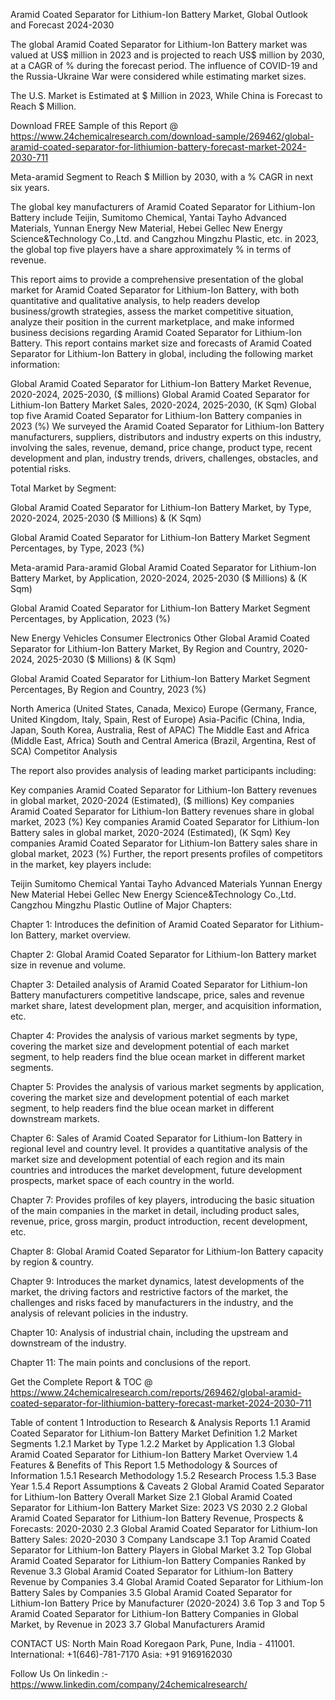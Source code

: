 Aramid Coated Separator for Lithium-Ion Battery Market, Global Outlook and Forecast 2024-2030

The global Aramid Coated Separator for Lithium-Ion Battery market was valued at US$ million in 2023 and is projected to reach US$ million by 2030, at a CAGR of % during the forecast period. The influence of COVID-19 and the Russia-Ukraine War were considered while estimating market sizes.

The U.S. Market is Estimated at $ Million in 2023, While China is Forecast to Reach $ Million.

Download FREE Sample of this Report @ https://www.24chemicalresearch.com/download-sample/269462/global-aramid-coated-separator-for-lithiumion-battery-forecast-market-2024-2030-711

Meta-aramid Segment to Reach $ Million by 2030, with a % CAGR in next six years.

The global key manufacturers of Aramid Coated Separator for Lithium-Ion Battery include Teijin, Sumitomo Chemical, Yantai Tayho Advanced Materials, Yunnan Energy New Material, Hebei Gellec New Energy Science&Technology Co.,Ltd. and Cangzhou Mingzhu Plastic, etc. in 2023, the global top five players have a share approximately % in terms of revenue.

This report aims to provide a comprehensive presentation of the global market for Aramid Coated Separator for Lithium-Ion Battery, with both quantitative and qualitative analysis, to help readers develop business/growth strategies, assess the market competitive situation, analyze their position in the current marketplace, and make informed business decisions regarding Aramid Coated Separator for Lithium-Ion Battery. This report contains market size and forecasts of Aramid Coated Separator for Lithium-Ion Battery in global, including the following market information:

Global Aramid Coated Separator for Lithium-Ion Battery Market Revenue, 2020-2024, 2025-2030, ($ millions)
Global Aramid Coated Separator for Lithium-Ion Battery Market Sales, 2020-2024, 2025-2030, (K Sqm)
Global top five Aramid Coated Separator for Lithium-Ion Battery companies in 2023 (%)
We surveyed the Aramid Coated Separator for Lithium-Ion Battery manufacturers, suppliers, distributors and industry experts on this industry, involving the sales, revenue, demand, price change, product type, recent development and plan, industry trends, drivers, challenges, obstacles, and potential risks.

Total Market by Segment:

Global Aramid Coated Separator for Lithium-Ion Battery Market, by Type, 2020-2024, 2025-2030 ($ Millions) & (K Sqm)

Global Aramid Coated Separator for Lithium-Ion Battery Market Segment Percentages, by Type, 2023 (%)

Meta-aramid
Para-aramid
Global Aramid Coated Separator for Lithium-Ion Battery Market, by Application, 2020-2024, 2025-2030 ($ Millions) & (K Sqm)

Global Aramid Coated Separator for Lithium-Ion Battery Market Segment Percentages, by Application, 2023 (%)

New Energy Vehicles
Consumer Electronics
Other
Global Aramid Coated Separator for Lithium-Ion Battery Market, By Region and Country, 2020-2024, 2025-2030 ($ Millions) & (K Sqm)

Global Aramid Coated Separator for Lithium-Ion Battery Market Segment Percentages, By Region and Country, 2023 (%)

North America (United States, Canada, Mexico)
Europe (Germany, France, United Kingdom, Italy, Spain, Rest of Europe)
Asia-Pacific (China, India, Japan, South Korea, Australia, Rest of APAC)
The Middle East and Africa (Middle East, Africa)
South and Central America (Brazil, Argentina, Rest of SCA)
Competitor Analysis

The report also provides analysis of leading market participants including:

Key companies Aramid Coated Separator for Lithium-Ion Battery revenues in global market, 2020-2024 (Estimated), ($ millions)
Key companies Aramid Coated Separator for Lithium-Ion Battery revenues share in global market, 2023 (%)
Key companies Aramid Coated Separator for Lithium-Ion Battery sales in global market, 2020-2024 (Estimated), (K Sqm)
Key companies Aramid Coated Separator for Lithium-Ion Battery sales share in global market, 2023 (%)
Further, the report presents profiles of competitors in the market, key players include:

Teijin
Sumitomo Chemical
Yantai Tayho Advanced Materials
Yunnan Energy New Material
Hebei Gellec New Energy Science&Technology Co.,Ltd.
Cangzhou Mingzhu Plastic
Outline of Major Chapters:

Chapter 1: Introduces the definition of Aramid Coated Separator for Lithium-Ion Battery, market overview.

Chapter 2: Global Aramid Coated Separator for Lithium-Ion Battery market size in revenue and volume.

Chapter 3: Detailed analysis of Aramid Coated Separator for Lithium-Ion Battery manufacturers competitive landscape, price, sales and revenue market share, latest development plan, merger, and acquisition information, etc.

Chapter 4: Provides the analysis of various market segments by type, covering the market size and development potential of each market segment, to help readers find the blue ocean market in different market segments.

Chapter 5: Provides the analysis of various market segments by application, covering the market size and development potential of each market segment, to help readers find the blue ocean market in different downstream markets.

Chapter 6: Sales of Aramid Coated Separator for Lithium-Ion Battery in regional level and country level. It provides a quantitative analysis of the market size and development potential of each region and its main countries and introduces the market development, future development prospects, market space of each country in the world.

Chapter 7: Provides profiles of key players, introducing the basic situation of the main companies in the market in detail, including product sales, revenue, price, gross margin, product introduction, recent development, etc.

Chapter 8: Global Aramid Coated Separator for Lithium-Ion Battery capacity by region & country.

Chapter 9: Introduces the market dynamics, latest developments of the market, the driving factors and restrictive factors of the market, the challenges and risks faced by manufacturers in the industry, and the analysis of relevant policies in the industry.

Chapter 10: Analysis of industrial chain, including the upstream and downstream of the industry.

Chapter 11: The main points and conclusions of the report.

Get the Complete Report & TOC @ https://www.24chemicalresearch.com/reports/269462/global-aramid-coated-separator-for-lithiumion-battery-forecast-market-2024-2030-711

Table of content
1 Introduction to Research & Analysis Reports
1.1 Aramid Coated Separator for Lithium-Ion Battery Market Definition
1.2 Market Segments
1.2.1 Market by Type
1.2.2 Market by Application
1.3 Global Aramid Coated Separator for Lithium-Ion Battery Market Overview
1.4 Features & Benefits of This Report
1.5 Methodology & Sources of Information
1.5.1 Research Methodology
1.5.2 Research Process
1.5.3 Base Year
1.5.4 Report Assumptions & Caveats
2 Global Aramid Coated Separator for Lithium-Ion Battery Overall Market Size
2.1 Global Aramid Coated Separator for Lithium-Ion Battery Market Size: 2023 VS 2030
2.2 Global Aramid Coated Separator for Lithium-Ion Battery Revenue, Prospects & Forecasts: 2020-2030
2.3 Global Aramid Coated Separator for Lithium-Ion Battery Sales: 2020-2030
3 Company Landscape
3.1 Top Aramid Coated Separator for Lithium-Ion Battery Players in Global Market
3.2 Top Global Aramid Coated Separator for Lithium-Ion Battery Companies Ranked by Revenue
3.3 Global Aramid Coated Separator for Lithium-Ion Battery Revenue by Companies
3.4 Global Aramid Coated Separator for Lithium-Ion Battery Sales by Companies
3.5 Global Aramid Coated Separator for Lithium-Ion Battery Price by Manufacturer (2020-2024)
3.6 Top 3 and Top 5 Aramid Coated Separator for Lithium-Ion Battery Companies in Global Market, by Revenue in 2023
3.7 Global Manufacturers Aramid

CONTACT US:
North Main Road Koregaon Park, Pune, India - 411001.
International: +1(646)-781-7170
Asia: +91 9169162030

Follow Us On linkedin :- https://www.linkedin.com/company/24chemicalresearch/

